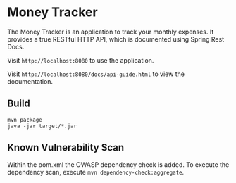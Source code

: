 # Money Tracker
The Money Tracker is an application to track your monthly expenses. It provides a true RESTful HTTP API, which is documented using Spring Rest Docs.

Visit `http://localhost:8080` to use the application.

Visit `http://localhost:8080/docs/api-guide.html` to view the documentation.

## Build
```
mvn package
java -jar target/*.jar
```

## Known Vulnerability Scan
Within the pom.xml the OWASP dependency check is added. To execute the dependency scan, execute `mvn dependency-check:aggregate`.